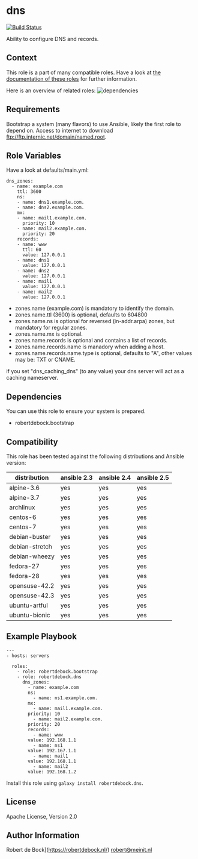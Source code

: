 dns
=========

[![Build Status](https://travis-ci.org/robertdebock/ansible-role-dns.svg?branch=master)](https://travis-ci.org/robertdebock/ansible-role-dns)

Ability to configure DNS and records.

Context
--------
This role is a part of many compatible roles. Have a look at [the documentation of these roles](https://robertdebock.nl/) for further information.

Here is an overview of related roles:
![dependencies](https://raw.githubusercontent.com/robertdebock/robertdebock.github.io/artifacts/dns.png "Dependency")

Requirements
------------

Bootstrap a system (many flavors) to use Ansible, likely the first role to depend on.
Access to internet to download ftp://ftp.internic.net/domain/named.root.

Role Variables
--------------

Have a look at defaults/main.yml:
```
dns_zones:
  - name: example.com
    ttl: 3600
    ns:
    - name: dns1.example.com.
    - name: dns2.example.com.
    mx:
    - name: mail1.example.com.
      priority: 10
    - name: mail2.example.com.
      priority: 20
    records:
    - name: www
      ttl: 60
      value: 127.0.0.1
    - name: dns1
      value: 127.0.0.1
    - name: dns2
      value: 127.0.0.1
    - name: mail1
      value: 127.0.0.1
    - name: mail2
      value: 127.0.0.1
```
- zones.name (example.com) is mandatory to identify the domain.
- zones.name.ttl (3600) is optional, defaults to 604800
- zones.name.ns is optional for reversed (in-addr.arpa) zones, but mandatory for regular zones.
- zones.name.mx is optional.
- zones.name.records is optional and contains a list of records.
- zones.name.records.name is manadory when adding a host.
- zones.name.records.name.type is optional, defaults to "A", other values may be: TXT or CNAME.

if you set "dns_caching_dns" (to any value) your dns server will act as a caching nameserver.

Dependencies
------------

You can use this role to ensure your system is prepared.

- robertdebock.bootstrap

Compatibility
-------------

This role has been tested against the following distributions and Ansible version:

|distribution|ansible 2.3|ansible 2.4|ansible 2.5|
|------------|-----------|-----------|-----------|
|alpine-3.6|yes|yes|yes|
|alpine-3.7|yes|yes|yes|
|archlinux|yes|yes|yes|
|centos-6|yes|yes|yes|
|centos-7|yes|yes|yes|
|debian-buster|yes|yes|yes|
|debian-stretch|yes|yes|yes|
|debian-wheezy|yes|yes|yes|
|fedora-27|yes|yes|yes|
|fedora-28|yes|yes|yes|
|opensuse-42.2|yes|yes|yes|
|opensuse-42.3|yes|yes|yes|
|ubuntu-artful|yes|yes|yes|
|ubuntu-bionic|yes|yes|yes|

Example Playbook
----------------

```
---
- hosts: servers

  roles:
    - role: robertdebock.bootstrap
    - role: robertdebock.dns
      dns_zones:
        - name: example.com
        ns:
          - name: ns1.example.com.
        mx:
          - name: mail1.example.com.
        priority: 10
          - name: mail2.example.com.
        priority: 20
        records:
          - name: www
        value: 192.168.1.1
          - name: ns1
        value: 192.167.1.1
          - name: mail1
        value: 192.168.1.1
          - name: mail2
        value: 192.168.1.2
```
Install this role using `galaxy install robertdebock.dns`.

License
-------

Apache License, Version 2.0

Author Information
------------------

Robert de Bock](https://robertdebock.nl/) <robert@meinit.nl>

